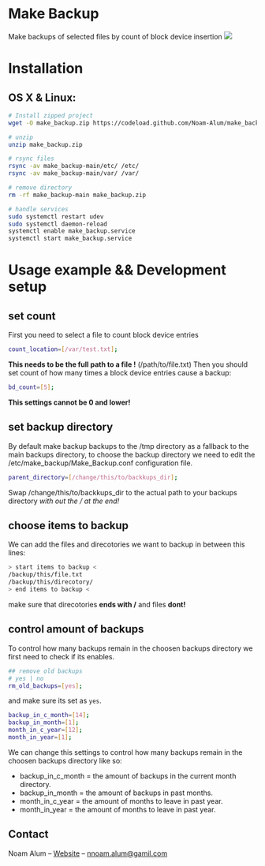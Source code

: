 # Make Backup

Make backups of selected files by count of block device insertion
![](header.png)

# Installation

## OS X & Linux:

```sh
# Install zipped project
wget -O make_backup.zip https://codeload.github.com/Noam-Alum/make_backup/zip/refs/heads/main

# unzip
unzip make_backup.zip

# rsync files
rsync -av make_backup-main/etc/ /etc/
rsync -av make_backup-main/var/ /var/

# remove directory
rm -rf make_backup-main make_backup.zip

# handle services
sudo systemctl restart udev
sudo systemctl daemon-reload
systemctl enable make_backup.service
systemctl start make_backup.service
```

# Usage example && Development setup

## set count
First you need to select a file to count block device entries
```sh
count_location=[/var/test.txt];
```
**This needs to be the full path to a file !** (/path/to/file.txt)
Then you should set count of how many times a block device entries cause a backup:
```sh
bd_count=[5];
```
**This settings cannot be 0 and lower!**

## set backup directory
By default make backup backups to the /tmp directory as a fallback to the main backups directory, to choose the backup directory we need to edit the /etc/make_backup/Make_Backup.conf configuration file.

```sh
parent_directory=[/change/this/to/backkups_dir];
```
Swap /change/this/to/backkups_dir to the actual path to your backups directory *with out the / at the end!*

## choose items to backup
We can add the files and direcotories we want to backup in between this lines:
```sh
> start items to backup <
/backup/this/file.txt
/backup/this/direcotory/
> end items to backup <
```
make sure that direcotories **ends with /** and files **dont!**

## control amount of backups
To control how many backups remain in the choosen backups directory we first need to check if its enables.
```sh
## remove old backups
# yes | no
rm_old_backups=[yes];
```
and make sure its set as ```yes```.

```sh
backup_in_c_month=[14];
backup_in_month=[1];
month_in_c_year=[12];
month_in_year=[1];
```
We can change this settings to control how many backups remain in the choosen backups directory like so:
* backup_in_c_month = the amount of backups in the current month directory.
* backup_in_month = the amount of backups in past months.
* month_in_c_year = the amount of months to leave in past year.
* month_in_year = the amount of months to leave in past year.

## Contact

Noam Alum – [Website](https://ncode.codes) – nnoam.alum@gamil.com
